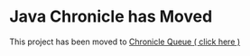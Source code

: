 Java Chronicle has Moved
========================


This project has been moved to  [Chronicle Queue ( click here ) ](https://github.com/OpenHFT/Chronicle-Queue)
